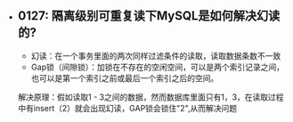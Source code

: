 - ## 0127: 隔离级别可重复读下MySQL是如何解决幻读的?

  - 幻读：在一个事务里面的两次同样过滤条件的读取，读取数据条数不一致
  - Gap锁（间隙锁）：加锁在不存在的空闲空间，可以是两个索引记录之间，也可以是第一个索引之前或最后一个索引之后的空间。

  解决原理：假如读取1 - 3之间的数据，然而数据库里面只有1，3，在读取过程中有insert（2）就会出现幻读，GAP锁会锁住"2",从而解决问题